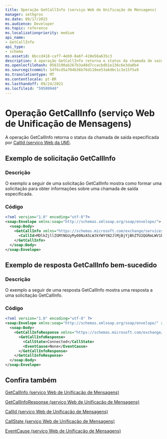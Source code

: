 ```yaml
---
title: Operação GetCallInfo (serviço Web de Unificação de Mensagens)
manager: sethgros
ms.date: 09/17/2015
ms.audience: Developer
ms.topic: reference
ms.localizationpriority: medium
api_name:
- GetCallInfo
api_type:
- schema
ms.assetid: 6bccd418-caf7-4eb9-8a6f-410e56a635c3
description: A operação GetCallInfo retorna o status da chamada de saída especificada por CallId (serviço Web de UM).
ms.openlocfilehash: 0563190ab267b3a48d7ccacbdb1e136c6e3da0b4
ms.sourcegitcommit: 54f6cd5a704b36b76d110ee53a6d6c1c3e15f5a9
ms.translationtype: MT
ms.contentlocale: pt-BR
ms.lasthandoff: 09/24/2021
ms.locfileid: "59509940"
---
```

# <a name="getcallinfo-operation-um-web-service"></a>Operação GetCallInfo (serviço Web de Unificação de Mensagens)

A operação GetCallInfo retorna o status da chamada de saída especificada por [CallId (serviço Web da UM)](callid-um-web-service.md).
  
## <a name="getcallinfo-request-example"></a>Exemplo de solicitação GetCallInfo

### <a name="description"></a>Descrição

O exemplo a seguir de uma solicitação GetCallInfo mostra como formar uma solicitação para obter informações sobre uma chamada de saída especificada.
  
### <a name="code"></a>Código

```XML
<?xml version="1.0" encoding="utf-8"?>
<soap:Envelope xmlns:soap="http://schemas.xmlsoap.org/soap/envelope/">
  <soap:Body>
    <GetCallInfo xmlns="https://schemas.microsoft.com/exchange/services/2006/messages">
      <CallId>MDlkZjllZGMtNGUyMy00NzA5LWJkYWYtN2JlMjBjYjBhZTU2QGRmLWV1bS0wMS5leGNoYW5nZS5jb3JwLm1pY3Jvc29mdC5jb20=</CallId>
    </GetCallInfo>
  </soap:Body>
</soap:Envelope>
```

## <a name="successful-getcallinfo-response-example"></a>Exemplo de resposta GetCallInfo bem-sucedido

### <a name="description"></a>Descrição

O exemplo a seguir de uma resposta GetCallInfo mostra uma resposta a uma solicitação GetCallInfo.
  
### <a name="code"></a>Código

```XML
<?xml version="1.0" encoding="utf-8" ?> 
<soap:Envelope xmlns:soap="http://schemas.xmlsoap.org/soap/envelope/" xmlns:xsi="http://www.w3.org/2001/XMLSchema-instance" xmlns:xsd="http://www.w3.org/2001/XMLSchema">
  <soap:Body>
    <GetCallInfoResponse xmlns="https://schemas.microsoft.com/exchange/services/2006/messages">
      <GetCallInfoResponse>
        <CallState>Connected</CallState> 
        <EventCause>None</EventCause> 
      </GetCallInfoResponse>
    </GetCallInfoResponse>
  </soap:Body>
</soap:Envelope>
```

## <a name="see-also"></a>Confira também



[GetCallInfo (serviço Web de Unificação de Mensagens)](getcallinfo-um-web-service.md)
  
[GetCallInfoResponse (serviço Web de Unificação de Mensagens)](getcallinforesponse-um-web-service.md)
  
[CallId (serviço Web de Unificação de Mensagens)](callid-um-web-service.md)
  
[CallState (serviço Web de Unificação de Mensagens)](callstate-um-web-service.md)
  
[EventCause (serviço Web de Unificação de Mensagens)](eventcause-um-web-service.md)

